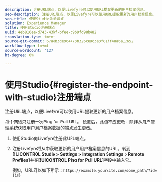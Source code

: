 ```yaml
---
description: 注册URL端点，以便Livefyre可以使用URL提取更新的用户档案信息。
seo-description: 注册URL端点，以便Livefyre可以使用URL提取更新的用户档案信息。
seo-title: 使用Studio注册端点
solution: Experience Manager
title: 使用Studio注册端点
uuid: 4eb816ee-d743-43bf-bfee-d9b9fd98b482
translation-type: tm+mt
source-git-commit: 67aeb3de964473b326c88c3a3f81ff48a6a12652
workflow-type: tm+mt
source-wordcount: '127'
ht-degree: 0%

---
```



# 使用Studio{#register-the-endpoint-with-studio}注册端点

注册URL端点，以便Livefyre可以使用URL提取更新的用户档案信息。

每个网络只注册一次Ping for Pull URL。 设置后，此值不应更改，除非从用户管理系统获取用户用户档案数据的端点发生更改。

1. 使用Studio向Livefyre注册此URL端点。
1. 注册Livefyre将从中获取更新的用户用户档案信息的URL，转到&#x200B;**[!UICONTROL Studio > Settings > Integration Settings > Remote Profiles]**&#x200B;并在&#x200B;**[!UICONTROL Ping for Pull URL]**&#x200B;字段中输入它。

   例如，URL可以如下所示：`https://example.yoursite.com/some_path/?id={id}`

